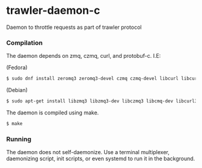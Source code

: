trawler-daemon-c
================

Daemon to throttle requests as part of trawler protocol

### Compilation

The daemon depends on zmq, czmq, curl, and protobuf-c. I.E:

(Fedora)
```sh
$ sudo dnf install zeromq3 zeromq3-devel czmq czmq-devel libcurl libcurl-devel protobuf-c protobuf-c-devel
```

(Debian)
```sh
$ sudo apt-get install libzmq3 libzmq3-dev libczmq3 libcmq-dev libcurl3 libcurl-dev protobuf-c-compiler libprotobuf-c-dev
```

The daemon is compiled using make.

```sh
$ make 
```

### Running

The daemon does not self-daemonize. Use a terminal multiplexer, daemonizing script, init scripts, or even systemd to run it in the background.
